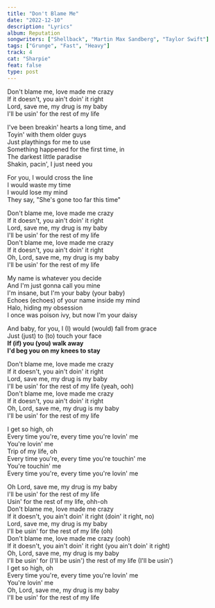 ```yaml
---
title: "Don't Blame Me"
date: "2022-12-10"
description: "Lyrics"
album: Reputation
songwriters: ["Shellback", "Martin Max Sandberg", "Taylor Swift"]
tags: ["Grunge", "Fast", "Heavy"]
track: 4
cat: "Sharpie"
feat: false
type: post
---
```


<p className='chorus'>
Don't blame me, love made me crazy <br />
If it doesn't, you ain't doin' it right <br />
Lord, save me, my drug is my baby <br />
I'll be usin' for the rest of my life <br />
</p> 
<p className='verse-one'>
I've been breakin' hearts a long time, and <br />
Toyin' with them older guys <br />
Just playthings for me to use <br />
Something happened for the first time, in <br />
The darkest little paradise <br />
Shakin, pacin', I just need you <br />
</p>
<p className='pre-chorus'>
For you, I would cross the line <br />
I would waste my time <br />
I would lose my mind <br />
They say, "She's gone too far this time" <br />
</p>
<p className='chorus'>
Don't blame me, love made me crazy <br />
If it doesn't, you ain't doin' it right <br />
Lord, save me, my drug is my baby <br />
I'll be usin' for the rest of my life <br />
Don't blame me, love made me crazy <br />
If it doesn't, you ain't doin' it right <br />
Oh, Lord, save me, my drug is my baby <br />
I'll be usin' for the rest of my life <br />
</p> 
<p className='verse-two'>
My name is whatever you decide <br />
And I'm just gonna call you mine <br />
I'm insane, but I'm your baby (your baby) <br />
Echoes (echoes) of your name inside my mind <br />
Halo, hiding my obsession <br />
I once was poison ivy, but now I'm your daisy <br />
</p>
<p className='pre-chorus'>
And baby, for you, I (I) would (would) fall from grace <br />
Just (just) to (to) touch your face <br />
<strong className="fav-line">
If (if) you (you) walk away <br />
I'd beg you on my knees to stay <br />
</strong>
</p>
<p className='chorus'>
Don't blame me, love made me crazy <br />
If it doesn't, you ain't doin' it right <br />
Lord, save me, my drug is my baby <br />
I'll be usin' for the rest of my life (yeah, ooh) <br />
Don't blame me, love made me crazy <br />
If it doesn't, you ain't doin' it right <br />
Oh, Lord, save me, my drug is my baby <br />
I'll be usin' for the rest of my life <br />
</p>
<p className='bridge'>
I get so high, oh <br />
Every time you're, every time you're lovin' me <br />
You're lovin' me <br />
Trip of my life, oh <br />
Every time you're, every time you're touchin' me <br />
You're touchin' me <br />
Every time you're, every time you're lovin' me <br />
</p>
<p className='chorus'>
Oh Lord, save me, my drug is my baby <br />
I'll be usin' for the rest of my life <br />
Usin' for the rest of my life, ohh-oh <br />
Don't blame me, love made me crazy <br />
If it doesn't, you ain't doin' it right (doin' it right, no) <br />
Lord, save me, my drug is my baby <br />
I'll be usin' for the rest of my life (oh) <br />
Don't blame me, love made me crazy (ooh) <br />
If it doesn't, you ain't doin' it right (you ain't doin' it right) <br />
Oh, Lord, save me, my drug is my baby <br />
I'll be usin' for (I'll be usin') the rest of my life (I'll be usin') <br />
I get so high, oh <br />
Every time you're, every time you're lovin' me <br />
You're lovin' me <br />
Oh, Lord, save me, my drug is my baby <br />
I'll be usin' for the rest of my life <br />
</p>
